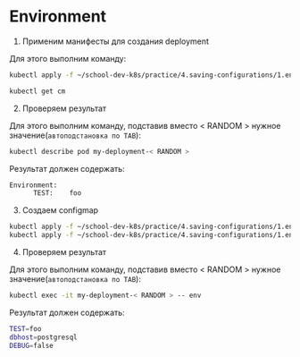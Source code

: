 # Environment

1) Применим манифесты для создания deployment

Для этого выполним команду:

```bash
kubectl apply -f ~/school-dev-k8s/practice/4.saving-configurations/1.env/deployment-with-env.yaml

kubectl get cm
```

2) Проверяем результат

Для этого выполним команду, подставив вместо < RANDOM > нужное значение(`автоподстановка по TAB`):

```bash
kubectl describe pod my-deployment-< RANDOM >
```

Результат должен содержать:

```bash
Environment:
      TEST:    foo
```

3) Создаем configmap

```bash
kubectl apply -f ~/school-dev-k8s/practice/4.saving-configurations/1.env/configmap.yaml
kubectl apply -f ~/school-dev-k8s/practice/4.saving-configurations/1.env/deployment-with-env-cm.yaml
```

4) Проверяем результат

Для этого выполним команду, подставив вместо < RANDOM > нужное значение(`автоподстановка по TAB`):

```bash
kubectl exec -it my-deployment-< RANDOM > -- env
```

Результат должен содержать:

```bash
TEST=foo
dbhost=postgresql
DEBUG=false
```
